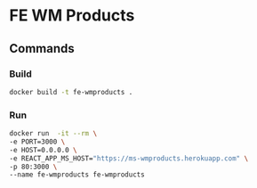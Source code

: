 # FE WM Products

## Commands

### Build

```sh
docker build -t fe-wmproducts .
```

### Run

```sh
docker run  -it --rm \
-e PORT=3000 \
-e HOST=0.0.0.0 \
-e REACT_APP_MS_HOST="https://ms-wmproducts.herokuapp.com" \
-p 80:3000 \
--name fe-wmproducts fe-wmproducts
```
